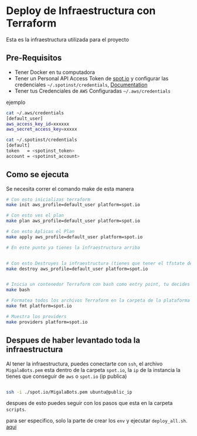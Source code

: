 # Deploy de Infraestructura con Terraform

Esta es la infraestructura utilizada para el proyecto

## Pre-Requisitos

- Tener Docker en tu computadora
- Tener un Personal API Access Token de [spot.io](https://spot.io/) y configurar las credenciales `~/.spotinst/credentials`, [Documentation](https://github.com/spotinst/spotctl)
- Tener tus Credenciales de `AWS` Configuradas `~/.aws/credentials`

ejemplo
```bash
cat ~/.aws/credentials
[default_user]
aws_access_key_id=xxxxxx
aws_secret_access_key=xxxxx
```

```bash
cat ~/.spotinst/credentials
[default]
token   = <spotinst_token>
account = <spotinst_account>
```

## Como se ejecuta
Se necesita correr el comando make de esta manera
```bash
# Con esto inicializas terraform
make init aws_profile=default_user platform=spot.io

# Con esto ves el plan
make plan aws_profile=default_user platform=spot.io

# Con esto Aplicas el Plan
make apply aws_profile=default_user platform=spot.io

# En este punto ya tienes la infraestructura arriba


# Con esto Destruyes la infraestructura (tienes que tener el tfstate de terraform)
make destroy aws_profile=default_user platform=spot.io


# Inicia un contenedor Terraform con bash como entry point, tu decides que hacer dentro
make bash

# Formatea todos los archivos Terraform en la carpeta de la plataforma
make fmt platform=spot.io

# Muestra los providers
make providers platform=spot.io
```

## Despues de haber levantado toda la infraestructura

Al tener la infraestructura, puedes conectarte con `ssh`, el archivo `MigalaBots.pem` esta dentro de la carpeta `spot.io`, la `ip` de la instancia la tienes que conseguir de `aws` o `spot.io` (ip publica)

```bash

ssh -i ./spot.io/MigalaBots.pem ubuntu@public_ip

```

despues de esto puedes seguir con los pasos que esta en la carpeta `scripts`.

para ser especifico, solo la parte de crear los `env` y ejecutar `deploy_all.sh`. [aqui](https://github.com/ProyectoMigala/MigalaTelegramBot/tree/master/scripts#creas-los-archivos-de-entorno-para-cada-bot) 
